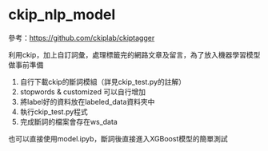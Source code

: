 # ckip_nlp_model
參考：https://github.com/ckiplab/ckiptagger

利用ckip，加上自訂詞彙，處理標籤完的網路文章及留言，為了放入機器學習模型做事前準備

1. 自行下載ckip的斷詞模組（詳見ckip_test.py的註解）
2. stopwords & customized 可以自行增加
3. 將label好的資料放在labeled_data資料夾中
4. 執行ckip_test.py程式
5. 完成斷詞的檔案會存在ws_data

也可以直接使用model.ipyb，斷詞後直接進入XGBoost模型的簡單測試
